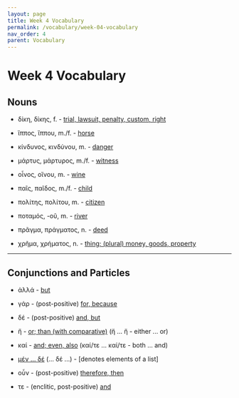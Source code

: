 ```yaml
---
layout: page
title: Week 4 Vocabulary
permalink: /vocabulary/week-04-vocabulary
nav_order: 4
parent: Vocabulary
---
```


# Week 4 Vocabulary

## Nouns

* δίκη, δίκης, f. - [trial, lawsuit, penalty, custom, right](https://logeion.uchicago.edu/δίκη)

* ἵππος, ἵππου, m./f. - [horse](https://logeion.uchicago.edu/ἵππος)

* κίνδυνος, κινδύνου, m. - [danger](https://logeion.uchicago.edu/κίνδυνος)

* μάρτυς, μάρτυρος, m./f. - [witness](https://logeion.uchicago.edu/μάρτυς)

* οἶνος, οἴνου, m. - [wine](https://logeion.uchicago.edu/οἶνος)

* παῖς, παῖδος, m./f. - [child](https://logeion.uchicago.edu/παῖς)

* πολίτης, πολίτου, m. - [citizen](https://logeion.uchicago.edu/πολίτης)

* ποταμός, -οῦ, m. - [river](https://logeion.uchicago.edu/ποταμός)

* πρᾶγμα, πράγματος, n. - [deed](https://logeion.uchicago.edu/πρᾶγμα)

* χρῆμα, χρήματος, n. - [thing; (plural) money, goods, property](https://logeion.uchicago.edu/χρῆμα)

***

## Conjunctions and Particles

* ἀλλά - [but](https://logeion.uchicago.edu/ἀλλά)

* γάρ - (post-positive) [for, because](https://logeion.uchicago.edu/γάρ)

* δέ - (post-positive) [and, but](https://logeion.uchicago.edu/δέ)

* ἤ - [or; than (with comparative)](https://logeion.uchicago.edu/ἤ) (ἤ ... ἤ - either ... or)

* καί - [and; even, also](https://logeion.uchicago.edu/καί) (καί/τε ... καί/τε - both ... and)

* [μέν ... δέ](https://logeion.uchicago.edu/μέν) (... δέ ...) - [denotes elements of a list]

* οὖν - (post-positive) [therefore, then](https://logeion.uchicago.edu/οὖν)

* τε - (enclitic, post-positive) [and](https://logeion.uchicago.edu/τε)
